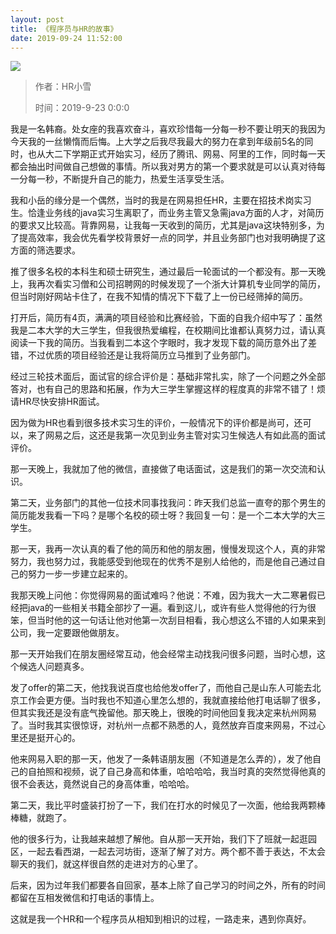 ```yaml
---
layout: post
title: 《程序员与HR的故事》
date: 2019-09-24 11:52:00
---
```


![](https://img2018.cnblogs.com/blog/1136672/201909/1136672-20190924115236407-1685988331.png)

> 作者：HR小雪
>
> 时间：2019-9-23 0:0:0

我是一名韩裔。处女座的我喜欢奋斗，喜欢珍惜每一分每一秒不要让明天的我因为今天我的一丝懒惰而后悔。上大学之后我尽我最大的努力在拿到年级前5名的同时，也从大二下学期正式开始实习，经历了腾讯、网易、阿里的工作，同时每一天都会抽出时间做自己想做的事情。所以我对男方的第一个要求就是可以认真对待每一分每一秒，不断提升自己的能力，热爱生活享受生活。

我和小岳的缘分是一个偶然，当时的我是在网易担任HR，主要在招技术岗实习生。恰逢业务线的java实习生离职了，而业务主管又急需java方面的人才，对简历的要求又比较高。背靠网易，让我每一天收到的简历，尤其是java这块特别多，为了提高效率，我会优先看学校背景好一点的同学，并且业务部门也对我明确提了这方面的筛选要求。

推了很多名校的本科生和硕士研究生，通过最后一轮面试的一个都没有。那一天晚上，我再次看实习僧和公司招聘网的时候发现了一个浙大计算机专业同学的简历，但当时刚好网站卡住了，在我不知情的情况下下载了上一份已经筛掉的简历。

打开后，简历有4页，满满的项目经验和比赛经验，下面的自我介绍中写了：虽然我是二本大学的大三学生，但我很热爱编程，在校期间比谁都认真努力过，请认真阅读一下我的简历。当我看到二本这个字眼时，我才发现下载的简历意外出了差错，不过优质的项目经验还是让我将简历立马推到了业务部门。

经过三轮技术面后，面试官的综合评价是：基础非常扎实，除了一个问题之外全部答对，也有自己的思路和拓展，作为大三学生掌握这样的程度真的非常不错了！烦请HR尽快安排HR面试。

因为做为HR也看到很多技术实习生的评价，一般情况下的评价都是尚可，还可以，来了网易之后，这还是我第一次见到业务主管对实习生候选人有如此高的面试评价。

那一天晚上，我就加了他的微信，直接做了电话面试，这是我们的第一次交流和认识。

第二天，业务部门的其他一位技术同事找我问：昨天我们总监一直夸的那个男生的简历能发我看一下吗？是哪个名校的硕士呀？我回复一句：是一个二本大学的大三学生。

那一天，我再一次认真的看了他的简历和他的朋友圈，慢慢发现这个人，真的非常努力，我也努力过，我能感受到他现在的优秀不是别人给他的，而是他自己通过自己的努力一步一步建立起来的。

我那天晚上问他：你觉得网易的面试难吗？他说：不难，因为我大一大二寒暑假已经把java的一些相关书籍全部抄了一遍。看到这儿，或许有些人觉得他的行为很笨，但当时他的这一句话让他对他第一次刮目相看，我心想这么不错的人如果来到公司，我一定要跟他做朋友。

那一天开始我们在朋友圈经常互动，他会经常主动找我问很多问题，当时心想，这个候选人问题真多。

发了offer的第二天，他找我说百度也给他发offer了，而他自己是山东人可能去北京工作会更方便。当时我也不知道心里怎么想的，我就直接给他打电话聊了很多，但其实我还是没有底气挽留他。那天晚上，很晚的时间他回复我决定来杭州网易了。当时我其实很惊讶，对杭州一点都不熟悉的人，竟然放弃百度来网易，不过心里还是挺开心的。

他来网易入职的那一天，他发了一条韩语朋友圈（不知道是怎么弄的），发了他自己的自拍照和视频，说了自己身高和体重，哈哈哈哈，我当时真的突然觉得他真的很不会表达，竟然说自己的身高体重，哈哈哈。

第二天，我比平时盛装打扮了一下，我们在打水的时候见了一次面，他给我两颗棒棒糖，就跑了。

他的很多行为，让我越来越想了解他。自从那一天开始，我们下了班就一起逛园区，一起去看西湖，一起去河坊街，逐渐了解了对方。两个都不善于表达，不太会聊天的我们，就这样很自然的走进对方的心里了。

后来，因为过年我们都要各自回家，基本上除了自己学习的时间之外，所有的时间都留在互相发微信和打电话的事情上。

这就是我一个HR和一个程序员从相知到相识的过程，一路走来，遇到你真好。
